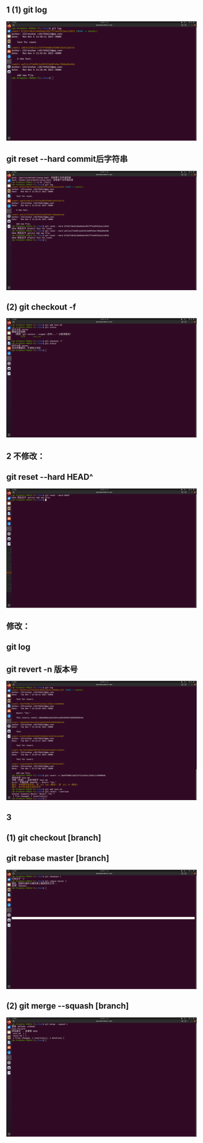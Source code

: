 ## 1 (1) git  log  
![](git_log.png)
## git reset --hard commit后字符串  
![](reset.png)
##  (2) git checkout -f
![](checkout-f.png)
## 2 不修改：  
##         git reset --hard HEAD^
![](reset2.png)
##  修改：  
## git log
## git revert -n 版本号
![](revert.png)
## 3  
##  (1)  git checkout [branch]
##        git rebase master [branch]
![](rebase.png)
##    (2)  git merge --squash [branch]
![](squash.png)
